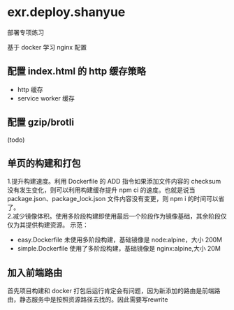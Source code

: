 # exr.deploy.shanyue

部署专项练习

基于 docker 学习 nginx 配置

## 配置 index.html 的 http 缓存策略

- http 缓存
- service worker 缓存

## 配置 gzip/brotli

(todo)

## 单页的构建和打包

1.提升构建速度。利用 Dockerfile 的 ADD 指令如果添加文件内容的 checksum 没有发生变化，则可以利用构建缓存提升 npm ci 的速度。也就是说当 package.json、package_lock.json 文件内容没有变更，则 npm i 的时间可以省了。  
2.减少镜像体积。使用多阶段构建即使用最后一个阶段作为镜像基础，其余阶段仅仅为其提供构建资源。
示范：

- easy.Dockerfile 未使用多阶段构建，基础镜像是 node:alpine，大小 200M
- simple.Dockerfile 使用了多阶段构建，基础镜像是 nginx:alpine,大小 20M

## 加入前端路由

首先项目构建和 docker 打包后运行肯定会有问题，因为新添加的路由是前端路由，静态服务中是按照资源路径去找的。因此需要写rewrite

